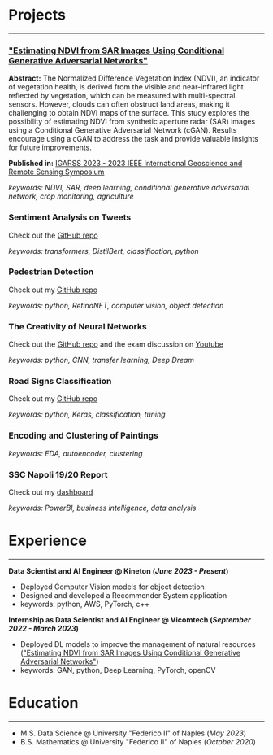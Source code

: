 # Projects
* * *
### ["Estimating NDVI from SAR Images Using Conditional Generative Adversarial Networks"](https://ieeexplore.ieee.org/abstract/document/10282916)
**Abstract:**
The Normalized Difference Vegetation Index (NDVI), an indicator of vegetation health, is derived from the visible and near-infrared light reflected by vegetation, which can be measured with multi-spectral sensors. However, clouds can often obstruct land areas, making it challenging to obtain NDVI maps of the surface. This study explores the possibility of estimating NDVI from synthetic aperture radar (SAR) images using a Conditional Generative Adversarial Network (cGAN). Results encourage using a cGAN to address the task and provide valuable insights for future improvements.

**Published in:** [IGARSS 2023 - 2023 IEEE International Geoscience and Remote Sensing Symposium](https://ieeexplore.ieee.org/xpl/conhome/10281394/proceeding)

_keywords: NDVI, SAR, deep learning, conditional generative adversarial network, crop monitoring, agriculture_

### Sentiment Analysis on Tweets
Check out the [GitHub repo]()

_keywords: transformers, DistilBert, classification, python_

### Pedestrian Detection
Check out my [GitHub repo](https://github.com/pietrso/pedestrian-recog)

_keywords: python, RetinaNET, computer vision, object detection_

### The Creativity of Neural Networks
Check out the [GitHub repo]() and the exam discussion on [Youtube](https://www.youtube.com/watch?v=Nvdsyn5k2bQ&t=2s)

_keywords: python, CNN, transfer learning, Deep Dream_

### Road Signs Classification
Check out my [GitHub repo](https://github.com/pietrso/road-signs-classif)

_keywords: python, Keras, classification, tuning_

### Encoding and Clustering of Paintings
_keywords: EDA, autoencoder, clustering_

### SSC Napoli 19/20 Report
Check out my [dashboard](https://pdfhost.io/v/s.yre2hLR_SSCNReport)

_keywords: PowerBI, business intelligence, data analysis_

# Experience
* * *
**Data Scientist and AI Engineer @ Kineton (_June 2023 - Present_)**
- Deployed Computer Vision models for object detection
- Designed and developed a Recommender System application
- keywords: python, AWS, PyTorch, c++
  
**Internship as Data Scientist and AI Engineer @ Vicomtech (_September 2022 - March 2023_)**
 - Deployed DL models to improve the management of natural resources (["Estimating NDVI from SAR Images Using Conditional Generative Adversarial Networks"](https://ieeexplore.ieee.org/abstract/document/10282916))
- keywords: GAN, python, Deep Learning, PyTorch, openCV


# Education
* * *
- M.S. Data Science @ University "Federico II" of Naples (_May 2023_)
- B.S. Mathematics @ University "Federico II" of Naples (_October 2020_)
